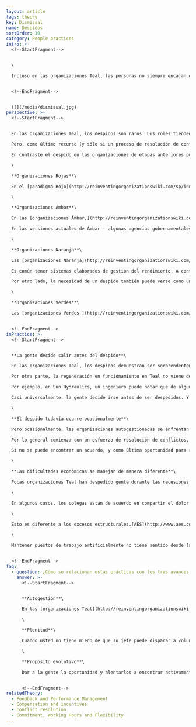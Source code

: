 ```yaml
---
layout: article
tags: theory
key: Dismissal
name: Despidos
sortOrder: 10
category: People practices
intro: >-
  <!--StartFragment-->


  \

  Incluso en las organizaciones Teal, las personas no siempre encajan o funcionan adecuadamente. Pero cuando esto ocurre, las respuestas en Teal son diferentes de las organizaciones de etapas anteriores.


  <!--EndFragment-->


  ![](/media/dismissal.jpg)
perspective: >-
  <!--StartFragment-->


  En las organizaciones Teal, los despidos son raros. Los roles tienden a evolucionar para ajustarse a las fortalezas de un individuo, y la gente generalmente está altamente motivada por un sentido de autonomía y un deseo de no dejar que sus colegas bajen. Los despidos son infrecuentes ya que las organizaciones Teal tienden a ajustarse de manera más flexible y rápida a las crisis. Lo más probable es que las salidas sean voluntarias. Algunas personas no se sienten cómodas con este nuevo enfoque de la vida laboral y regresan abrumadoramente a otros ambientes por su propia voluntad.\

  Pero, como último recurso (y sólo si un proceso de resolución de conflictos mediado no tiene éxito), el despido puede ocurrir. Cuando lo hace, las emociones asociadas se abrazan. Las personas y las opciones son respetadas. Se proporciona soporte. Y la salida es tratada como una oportunidad de aprendizaje, para ambas partes.\

  En contraste el despido en las organizaciones de etapas anteriores puede resumirse de la siguiente manera:\

  \

  **Organizaciones Rojas**\

  En el [paradigma Rojo](http://reinventingorganizationswiki.com/sp/index.php?title=El_paradigma_Rojo_y_las_Organizaciones "El paradigma Rojo y las Organizaciones"), corresponde al jefe / líder decidir quién disparar o mantener. Los procesos formales no son necesarios. Las salidas voluntarias pueden ser vistas como traición.\

  \

  **Organizaciones Ámbar**\

  En las [organizaciones Ámbar,](http://reinventingorganizationswiki.com/sp/index.php?title=El_Paradigma_%C3%81mbar_y_las_Organizaciones "El Paradigma Ámbar y las Organizaciones") los despidos siguen a menudo un lapso de la disciplina, o una violación de las reglas. Las consecuencias pueden estar bien definidas. Por ejemplo, una primera ofensa (tal vez llegar tarde) podría significar suspensión por un día. Un delito repetido puede resultar en un despido.\

  En las versiones actuales de Ámbar - algunas agencias gubernamentales, organizaciones religiosas, escuelas públicas, militares, etc. - el empleo extendido (incluso de por vida) es la norma. Estas relaciones largas pueden extenderse a los círculos sociales. La posibilidad de despido lleva consigo la amenaza, no sólo de la pérdida de un empleo, sino también del tejido social asociado. Aquellos que se sienten insatisfechos en una organización Ámbar se enfrentan a una dolorosa elección.\

  \

  **Organizaciones Naranja**\

  Las [organizaciones Naranja](http://reinventingorganizationswiki.com/sp/index.php?title=El_Paradigma_Naranja_y_las_Organizaciones "El Paradigma Naranja y las Organizaciones") tienen una amplia gama de prácticas para los despidos. Autoridad comúnmente miente con el jefe (tal vez después de la aprobación o consejería de recursos humanos). Las causas suelen ser el rendimiento o la organización de reducción de costos / redirección estratégica. Rara vez hay una comprensión implícita o contractual de que el empleo está garantizado.\

  Es común tener sistemas elaborados de gestión del rendimiento. A continuación, el despido puede seguir cuando los intentos de elevar el rendimiento por debajo del par han fracasado.\

  Por otro lado, la necesidad de un despido también puede verse como un defecto en el proceso de contratación. En parte, esto es porque el costo de contratar a alguien que más tarde demuestre ser insatisfactorio es alto. Los paquetes de separación no son infrecuentes. A veces, se ofrece ayuda para encontrar un nuevo trabajo. Las organizaciones naranjas pueden tener prácticas de despido bastante progresivas.\

  \

  **Organizaciones Verdes**\

  Las [organizaciones Verdes ](http://reinventingorganizationswiki.com/sp/index.php?title=El_Paradigma_Verde_y_las_Organizaciones "El Paradigma Verde y las Organizaciones")tienen una alta tolerancia para las diferencias individuales y son más probables buscar una alternativa a dejar ir a la gente. Las personas que no se ajustan a las reglas y valores de la comunidad pueden sentirse marginadas y dejarlas como resultado. De lo contrario, las prácticas de despido son similares al paradigma Naranja.


  <!--EndFragment-->
inPractice: >-
  <!--StartFragment-->


  **La gente decide salir antes del despido**\

  En las organizaciones Teal, los despidos demuestran ser sorprendentemente raros, debido a la flexibilidad incorporada. Autogestión significa que las personas pueden personalizar un trabajo en el que sobresalen. Una persona con "problemas de desempeño" podría arrojar uno o más roles en los que ella no es fuerte y tomar otros que mejor coinciden con sus habilidades, intereses y talentos. En los lugares de trabajo tradicionales, donde el trabajo está bien definido, suele haber menos flexibilidad.\

  Por otra parte, la regeneración en funcionamiento en Teal no viene de otro nivel, alejado (como un jefe o un HR). Viene de colegas. Hay mucho menos razón para encontrar fallas en sus sentimientos acerca de su desempeño. Estas son las personas que necesita para trabajar con todos los días. Si esto se siente incómodo, puede tomar una decisión de adulto para seguir adelante.\

  Por ejemplo, en Sun Hydraulics, un ingeniero puede notar que de alguna manera poco trabajo viene a su manera - pocos colegas lo invitan a unirse a sus proyectos, o solicitar su consejo. En Buurtzorg, una enfermera sentirá en sus interacciones con los colegas que no encaja en el equipo, o que la autogestión no le satisface después de todo. Alrededor de 25 enfermeras eligen salir cada mes por esa razón (mientras que 250 enfermeras se unen cada mes).\

  Casi universalmente, la gente decide irse antes de ser despedidos. Y casi siempre la salida sucede por consentimiento mutuo, y sobre una base amistosa. Esto no cambia el hecho de que en un nivel personal el proceso puede ser doloroso. El contexto autogestionado ayuda a las personas a darse cuenta de que nadie es culpable; Que tal vez no están destinados a este tipo de trabajo.\

  \

  **El despido todavía ocurre ocasionalmente**\

  Pero ocasionalmente, las organizaciones autogestionadas se enfrentan a situaciones donde necesitan separarse con personas que no encajan. Tal vez alguien rompe los valores de la empresa, o sistemáticamente no seguir el proceso de los consejos (en muchas organizaciones Teal, no seguir el proceso de los consejos es la única infracción "despedible"). En ambos casos, el tejido fundamental de la autogestión puede verse amenazado. Estas situaciones no se basan en una jerarquía de acción, sino en mecanismos basados en pares.\

  Por lo general comienza con un esfuerzo de resolución de conflictos, iniciado por un equipo o un individuo. Hablan con la persona en cuestión y tratan de encontrar una solución mutuamente aceptable. Si esto falla, pueden llamar a un mediador, o un panel, para facilitar la resolución. En la mayoría de los casos, esto trae resolución. En algunos casos, la persona y el equipo deciden sobre compromisos mutuos y le dan otra oportunidad. En otros, la persona viene a ver que la confianza está irrevocablemente roto y entiende que es hora de irse.\

  Si no se puede encontrar un acuerdo, y como última oportunidad para resolver el asunto, el equipo puede pedir a un propietario / fundador a mediar. En los raros casos en que incluso eso falla, el equipo puede pedirle al fundador que ponga fin al empleo de la persona. Este proceso, con algunas variaciones, se sigue en [Buurtzorg](http://www.buurtzorgnederland.com/) y [Morning Star](http://www.morningstarco.com/).\

  \

  **Las dificultades económicas se manejan de manera diferente**\

  Pocas organizaciones Teal han despedido gente durante las recesiones. Las organizaciones autogestionadas son extremadamente flexibles y acumulan poco sobrepeso. Soportan mejor las dificultades económicas que las organizaciones tradicionales. Por ejemplo, [FAVI](http://www.favi.com/) y [Sun Hydraulics](http://www.sunhydraulics.com/) han soportado severas recesiones (con disminuciones de ingresos del 30 al 50 por ciento) sin despidos.\

  \

  En algunos casos, los colegas están de acuerdo en compartir el dolor y optar por reducciones salariales temporales. Desde la perspectiva Teal, sería improcedente despedir a colegas sólo para aumentar los beneficios durante unos meses si se considera que el exceso de personal es sólo temporal. Cuando una organización pasa a la autogestión, las personas que desempeñan funciones de gestión ya no son necesarias. [Zappos](https://www.zappos.com/) se enfrentó a esa situación y ofreció a los gerentes anteriores tiempo y asistencia sustanciales para encontrar nuevos roles donde pudieran agregar valor. También ofrecieron a todos los empleados un pago de indemnización generoso si no se sentían plenamente comprometidos con la nueva organización. \[1].\

  \

  Esto es diferente a los excesos estructurales.[AES](http://www.aes.com/home/default.aspx) se enfrentó a esto muchas veces con plantas eléctricas que compró en Europa del Este, Asia, América Latina y África. En algunos casos, los anteriores propietarios del gobierno habían utilizado las plantas para crear empleos artificiales. Después de la adquisición, AES redujo rápidamente el número de empleados, principalmente a través de un generoso programa voluntario de cesantía. Sólo pocas veces se les pedía que se fueran. En Panamá, AES creó un fondo de préstamos para los empleados que tomaron el paquete. Esto ayudó a muchos a iniciar nuevos negocios.\

  \

  Mantener puestos de trabajo artificialmente no tiene sentido desde la perspectiva Teal. La preocupación por la seguridad en el empleo se inspira en parte en el miedo. Negligencia la verdad de que todo cambia. Se descarta la posibilidad de que una persona cuyo talento se desperdicia en una organización con exceso de personal podría encontrar una mejor manera de expresar sus dones donde se necesitan. La vida se desarrolla continuamente; Despidos e incluso despidos pueden ser parte de ese despliegue, aunque son raros en estructuras autogestionadas.


  <!--EndFragment-->
faq:
  - question: ¿Cómo se relacionan estas prácticas con los tres avances Teal?
    answer: >-
      <!--StartFragment-->


      **Autogestión**\

      En las [organizaciones Teal](http://reinventingorganizationswiki.com/sp/index.php?title=El_Paradigma_Teal_y_las_organizaciones "El Paradigma Teal y las organizaciones"), la decisión sobre si una persona permanecerá con la organización corresponde a esa persona y / o su equipo. Los despidos forzosos son infrecuentes porque a las personas se les dan indicaciones claras y si no embonan pueden optar por abandonar voluntariamente. En muchos casos, una separación de los caminos sucede por consentimiento mutuo en el proceso de resolución de conflictos autogestionados. Sólo cuando todo lo demás falla, los fundadores de la organización despiden a la gente, pero esto también es iniciado por el equipo o un panel de mediación de conflictos.\

      \

      **Plenitud**\

      Cuando usted no tiene miedo de que su jefe puede disparar a voluntad, es más fácil mostrarse plenamente en el trabajo. Si usted no está siendo juzgado y no depende de adherirse a un conjunto de reglas para permanecer en el trabajo, tiende a traer todo su ser al lugar de trabajo. Las organizaciones Teal no reducen los despidos a fríos, las transacciones contractuales que evitan tratar con las emociones y el dolor. En cambio, aceptan y trabajan con esas cuestiones humanas para convertir las salidas en experiencias de aprendizaje que pueden mejorar significativamente el camino futuro de la persona y de la organización.\

      \

      **Propósito evolutivo**\

      Dar a la gente la oportunidad y alentarlos a encontrar activamente un nuevo papel en la empresa cuando no están funcionando bien o cuando su papel actual ya no es necesario contribuye a la capacidad de la organización para escuchar y entender lo que está tratando de convertirse, para cumplir con su [propósito evolutivo](http://reinventingorganizationswiki.com/sp/index.php?title=Prop%C3%B3sito_Evolutivo "Propósito Evolutivo").


      <!--EndFragment-->
relatedTheory:
  - Feedback and Performance Management
  - Compensation and incentives
  - Conflict resolution
  - Commitment, Working Hours and Flexibility
---
```

